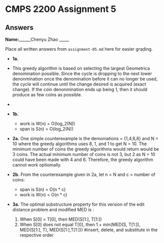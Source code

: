 # CMPS 2200 Assignment 5
## Answers

**Name:**______Chenyu Zhao _____


Place all written answers from `assignment-05.md` here for easier grading.

- **1a.**
-  This greedy algorithm is based on selecting the largest Geometrica denomination possible. Since the cycle is dropping to the next lower denonmination once the denomination before it can no longer be used, the cycle will continue until the change desired is acquired (exact change). If the coin denonmination ends up being 1, then it should produce as few coins as possible. 
-  
- **1b.**
  - work is W(n) = O(log_2(N))
  - span is S(n) = O(log_2(N))

- **2a.**
  One simple counterexample is the demoniations = {1,4,6,8} and N = 10 where the greedy algorithms uses 8, 1, and 1 to get N = 10. The minimum number of coins the greedy algorithms would return would be 3 coins. The actual minimum number of coins is not 3, but 2 as N = 10 could have been made with 4 and 6. Therefore, the greedy algorithm cannot work optiomally. 

- **2b.**
 From the counterexample given in 2a, let n = N and c = number of coins:
    - span is S(n) = O(n * c)
    - work is W(n) = O(n * c)
- **3a.**
 The optimal substructure property for this version of the edit distance problem and modified MED is :
   1. When S[0] = T[0], then MED(S[1:], T[1:])
   2. When S[0] does not equal T[0], then
      1 + min(MED(S, T[1:]), MED(S[1:], T), MED(S[1:],T[1:]))
      #insert, delete, and substitute in the respective order



